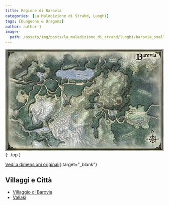 ```yaml
---
title: Regione di Barovia
categories: [La Maledizione di Strahd, Luoghi]
tags: [Dungeons & Dragons]
author: author-1
image:
  path: /assets/img/posts/la_maledizione_di_strahd/luoghi/barovia_small.webp
---
```


![Desktop View](/assets/img/posts/la_maledizione_di_strahd/luoghi/barovia_small.webp){: .top }


[Vedi a dimensioni originali](/assets/img/posts/la_maledizione_di_strahd/luoghi/barovia.webp){:target="_blank"}

## Villaggi e Città
- [Villaggio di Barovia](/posts/Villaggio_barovia)
- [Vallaki](/posts/Vallaki)